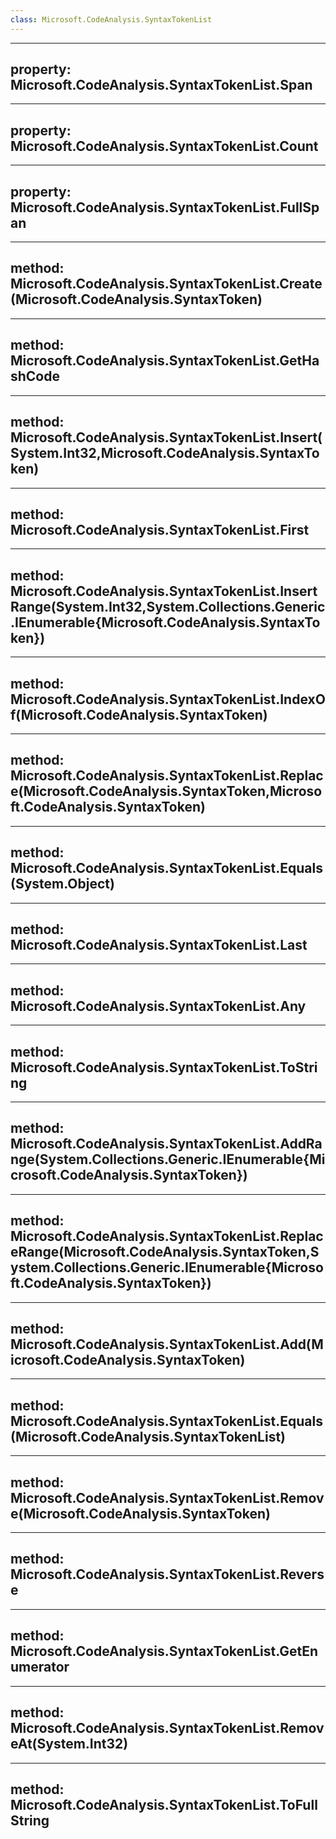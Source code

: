 ```yaml
---
class: Microsoft.CodeAnalysis.SyntaxTokenList
---
```


---
property: Microsoft.CodeAnalysis.SyntaxTokenList.Span
---

---
property: Microsoft.CodeAnalysis.SyntaxTokenList.Count
---

---
property: Microsoft.CodeAnalysis.SyntaxTokenList.FullSpan
---

---
method: Microsoft.CodeAnalysis.SyntaxTokenList.Create(Microsoft.CodeAnalysis.SyntaxToken)
---

---
method: Microsoft.CodeAnalysis.SyntaxTokenList.GetHashCode
---

---
method: Microsoft.CodeAnalysis.SyntaxTokenList.Insert(System.Int32,Microsoft.CodeAnalysis.SyntaxToken)
---

---
method: Microsoft.CodeAnalysis.SyntaxTokenList.First
---

---
method: Microsoft.CodeAnalysis.SyntaxTokenList.InsertRange(System.Int32,System.Collections.Generic.IEnumerable{Microsoft.CodeAnalysis.SyntaxToken})
---

---
method: Microsoft.CodeAnalysis.SyntaxTokenList.IndexOf(Microsoft.CodeAnalysis.SyntaxToken)
---

---
method: Microsoft.CodeAnalysis.SyntaxTokenList.Replace(Microsoft.CodeAnalysis.SyntaxToken,Microsoft.CodeAnalysis.SyntaxToken)
---

---
method: Microsoft.CodeAnalysis.SyntaxTokenList.Equals(System.Object)
---

---
method: Microsoft.CodeAnalysis.SyntaxTokenList.Last
---

---
method: Microsoft.CodeAnalysis.SyntaxTokenList.Any
---

---
method: Microsoft.CodeAnalysis.SyntaxTokenList.ToString
---

---
method: Microsoft.CodeAnalysis.SyntaxTokenList.AddRange(System.Collections.Generic.IEnumerable{Microsoft.CodeAnalysis.SyntaxToken})
---

---
method: Microsoft.CodeAnalysis.SyntaxTokenList.ReplaceRange(Microsoft.CodeAnalysis.SyntaxToken,System.Collections.Generic.IEnumerable{Microsoft.CodeAnalysis.SyntaxToken})
---

---
method: Microsoft.CodeAnalysis.SyntaxTokenList.Add(Microsoft.CodeAnalysis.SyntaxToken)
---

---
method: Microsoft.CodeAnalysis.SyntaxTokenList.Equals(Microsoft.CodeAnalysis.SyntaxTokenList)
---

---
method: Microsoft.CodeAnalysis.SyntaxTokenList.Remove(Microsoft.CodeAnalysis.SyntaxToken)
---

---
method: Microsoft.CodeAnalysis.SyntaxTokenList.Reverse
---

---
method: Microsoft.CodeAnalysis.SyntaxTokenList.GetEnumerator
---

---
method: Microsoft.CodeAnalysis.SyntaxTokenList.RemoveAt(System.Int32)
---

---
method: Microsoft.CodeAnalysis.SyntaxTokenList.ToFullString
---

